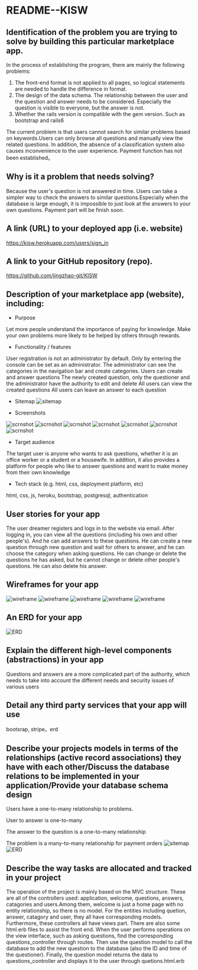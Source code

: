 # README--KISW

## Identification of the problem you are trying to solve by building this particular marketplace app.
In the process of establishing the program, there are mainly the following problems:
1. The front-end format is not applied to all pages, so logical statements are needed to handle the difference in format.
2. The design of the data schema. The relationship between the user and the question and answer needs to be considered. Especially the question is visible to everyone, but the answer is not.
3. Whether the rails version is compatible with the gem version. Such as bootstrap and rails6

The current problem is that users cannot search for similar problems based on keywords.Users can only browse all questions and manually view the related questions. In addition, the absence of a classification system also causes inconvenience to the user experience.
Payment function has not been established。
## Why is it a problem that needs solving?
Because the user's question is not answered in time. Users can take a simpler way to check the answers to similar questions.Especially when the database is large enough, it is impossible to just look at the answers to your own questions.
Payment part will be finish soon.
## A link (URL) to your deployed app (i.e. website)
https://kisw.herokuapp.com/users/sign_in

## A link to your GitHub repository (repo).
https://github.com/jingzhao-git/KISW

## Description of your marketplace app (website), including:
- Purpose

Let more people understand the importance of paying for knowledge.
Make your own problems more likely to be helped by others through rewards.

- Functionality / features

User registration is not an administrator by default. Only by entering the console can be set as an administrator. The administrator can see the categories in the navigation bar and create categories.
Users can create and answer questions
The newly created question, only the questioner and the administrator have the authority to edit and delete
All users can view the created questions
All users can leave an answer to each question

- Sitemap
![sitemap](mdimage/sitemap.png)

- Screenshots

![scrnshot](mdimage/scrnshot2.png)
![scrnshot](mdimage/scrnshot1.png)
![scrnshot](mdimage/scrnshot3.png)
![scrnshot](mdimage/scrnshot4.png)
![scrnshot](mdimage/scrnshot5.png)
![scrnshot](mdimage/scrnshot6.png)
![scrnshot](mdimage/scrnshot7.png)

- Target audience

The target user is anyone who wants to ask questions, whether it is an office worker or a student or a housewife. In addition, it also provides a platform for people who like to answer questions and want to make money from their own knowledge

- Tech stack (e.g. html, css, deployment platform, etc)

html, css, js, heroku, bootstrap, postgresql, authentication

## User stories for your app
The user dreamer registers and logs in to the website via email. After logging in, you can view all the questions (including his own and other people's). And he can add answers to these questions. He can create a new question through new question and wait for others to answer, and he can choose the category when asking questions. He can change or delete the questions he has asked, but he cannot change or delete other people's questions. He can also delete his answer.
## Wireframes for your app
![wireframe](mdimage/wf1.png)
![wireframe](mdimage/wf2.png)
![wireframe](mdimage/wf3.png)
![wireframe](mdimage/wf4.png)
![wireframe](mdimage/wf5.png)
## An ERD for your app
![ERD](mdimage/ERD.png)
## Explain the different high-level components (abstractions) in your app
Questions and answers are a more complicated part of the authority, which needs to take into account the different needs and security issues of various users
## Detail any third party services that your app will use
bootsrap, stripe，erd
## Describe your projects models in terms of the relationships (active record associations) they have with each other/Discuss the database relations to be implemented in your application/Provide your database schema design


Users have a one-to-many relationship to problems.

User to answer is one-to-many

The answer to the question is a one-to-many relationship

The problem is a many-to-many relationship for payment orders
![sitemap](mdimage/sitemap.png)
![ERD](mdimage/ERD.png)
## Describe the way tasks are allocated and tracked in your project
The operation of the project is mainly based on the MVC structure. These are all of the controllers used: application, welcome, questions, answers, catagories and users.Among them, welcome is just a home page with no entity relationship, so there is no model. For the entities including quetion, answer, catagory and user, they all have corresponding models. Furthermore, these controllers all have views part. There are also some html.erb files to assist the front end. When the user performs operations on the view interface, such as asking questions, find the corresponding questions_controller through routes. Then use the question model to call the database to add the new question to the database (also the ID and time of the questioner). Finally, the question model returns the data to questions_controller and displays it to the user through quetions.html.erb








